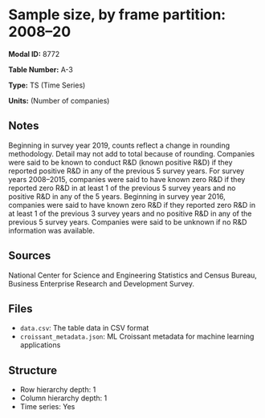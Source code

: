 # Sample size, by frame partition: 2008&#8211;20

**Modal ID:** 8772

**Table Number:** A-3

**Type:** TS (Time Series)

**Units:** (Number of companies)

## Notes

Beginning in survey year 2019, counts reflect a change in rounding methodology. Detail may not add to total because of rounding. Companies were said to be known to conduct R&D (known positive R&D) if they reported positive R&D in any of the previous 5 survey years. For survey years 2008–2015, companies were said to have known zero R&D if they reported zero R&D in at least 1 of the previous 5 survey years and no positive R&D in any of the 5 years. Beginning in survey year 2016, companies were said to have known zero R&D if they reported zero R&D in at least 1 of the previous 3 survey years and no positive R&D in any of the previous 5 survey years. Companies were said to be unknown if no R&D information was available.

## Sources

National Center for Science and Engineering Statistics and Census Bureau, Business Enterprise Research and Development Survey.

## Files

- `data.csv`: The table data in CSV format
- `croissant_metadata.json`: ML Croissant metadata for machine learning applications

## Structure

- Row hierarchy depth: 1
- Column hierarchy depth: 1
- Time series: Yes
